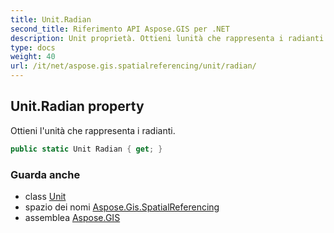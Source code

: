 ```yaml
---
title: Unit.Radian
second_title: Riferimento API Aspose.GIS per .NET
description: Unit proprietà. Ottieni lunità che rappresenta i radianti.
type: docs
weight: 40
url: /it/net/aspose.gis.spatialreferencing/unit/radian/
---
```

## Unit.Radian property

Ottieni l'unità che rappresenta i radianti.

```csharp
public static Unit Radian { get; }
```

### Guarda anche

* class [Unit](../)
* spazio dei nomi [Aspose.Gis.SpatialReferencing](../../unit/)
* assemblea [Aspose.GIS](../../../)


